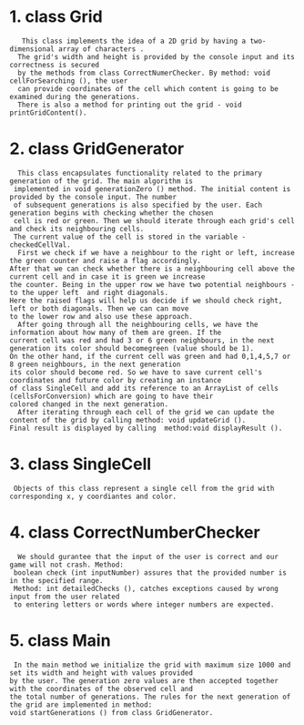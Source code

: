 # 1. class Grid

       This class implements the idea of a 2D grid by having a two-dimensional array of characters .
      The grid's width and height is provided by the console input and its correctness is secured
      by the methods from class CorrectNumerChecker. By method: void cellForSearching (), the user
      can provide coordinates of the cell which content is going to be examined during the generations.
      There is also a method for printing out the grid - void printGridContent().

# 2. class GridGenerator

      This class encapsulates functionality related to the primary generation of the grid. The main algorithm is
     implemented in void generationZero () method. The initial content is provided by the console input. The number
     of subsequent generations is also specified by the user. Each generation begins with checking whether the chosen
     cell is red or green. Then we should iterate through each grid's cell and check its neighbouring cells.
     The current value of the cell is stored in the variable - checkedCellVal.
      First we check if we have a neighbour to the right or left, increase the green counter and raise a flag accordingly.
    After that we can check whether there is a neighbouring cell above the current cell and in case it is green we increase 
    the counter. Being in the upper row we have two potential neighbours - to the upper left  and right diagonals.
    Here the raised flags will help us decide if we should check right, left or both diagonals. Then we can can move
    to the lower row and also use these approach. 
      After going through all the neighbouring cells, we have the information about how many of them are green. If the
    current cell was red and had 3 or 6 green neighbours, in the next generation its color should becomegreen (value should be 1).
    On the other hand, if the current cell was green and had 0,1,4,5,7 or 8 green neighbours, in the next generation
    its color should become red. So we have to save current cell's coordinates and future color by creating an instance
    of class SingleCell and add its reference to an ArrayList of cells (cellsForConversion) which are going to have their
    colored changed in the next generation.
      After iterating through each cell of the grid we can update the content of the grid by calling method: void updateGrid ().
    Final result is displayed by calling  method:void displayResult ().

# 3. class SingleCell
     Objects of this class represent a single cell from the grid with corresponding x, y coordiantes and color.
     
# 4. class CorrectNumberChecker
      We should gurantee that the input of the user is correct and our game will not crash. Method:
     boolean check (int inputNumber) assures that the provided number is in the specified range.
     Method: int detailedChecks (), catches exceptions caused by wrong input from the user related
     to entering letters or words where integer numbers are expected.
    
# 5. class Main
   
     In the main method we initialize the grid with maximum size 1000 and set its width and height with values provided
    by the user. The generation zero values are then accepted together with the coordinates of the observed cell and 
    the total number of generations. The rules for the next generation of the grid are implemented in method:
    void startGenerations () from class GridGenerator.
